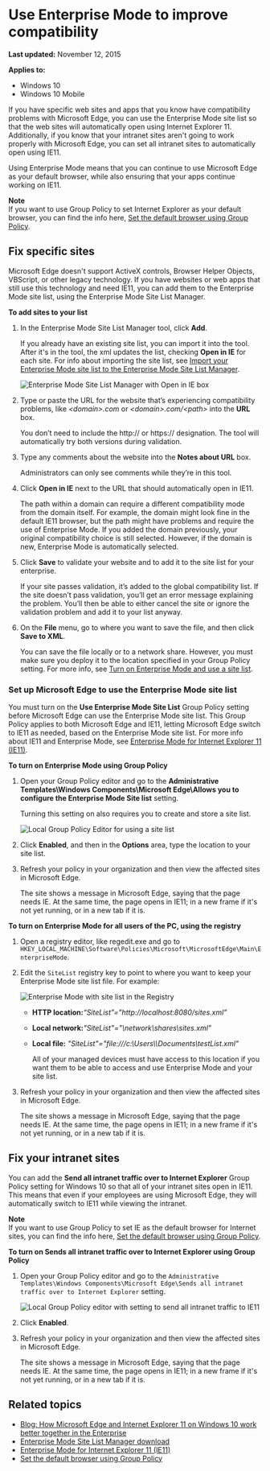 # Use Enterprise Mode to improve compatibility

**Last updated:**
November 12, 2015

**Applies to:**

* Windows 10
* Windows 10 Mobile

If you have specific web sites and apps that you know have compatibility problems with Microsoft Edge, you can use the Enterprise Mode site list so that the web sites will automatically open using Internet Explorer 11. Additionally, if you know that your intranet sites aren't going to work properly with Microsoft Edge, you can set all intranet sites to automatically open using IE11.

Using Enterprise Mode means that you can continue to use Microsoft Edge as your default browser, while also ensuring that your apps continue working on IE11.

**Note**  
If you want to use Group Policy to set Internet Explorer as your default browser, you can find the info here, [Set the default browser using Group Policy](http://go.microsoft.com/fwlink/?LinkId=620714).


## Fix specific sites

Microsoft Edge doesn't support ActiveX controls, Browser Helper Objects, VBScript, or other legacy technology. If you have websites or web apps that still use this technology and need IE11, you can add them to the Enterprise Mode site list, using the Enterprise Mode Site List Manager.

**To add sites to your list**
1. In the Enterprise Mode Site List Manager tool, click **Add**. <p> 
If you already have an existing site list, you can import it into the tool. After it's in the tool, the xml updates the list, checking **Open in IE** for each site. For info about importing the site list, see [Import your Enterprise Mode site list to the Enterprise Mode Site List Manager](http://go.microsoft.com/fwlink/?LinkId=618322). <p>
![Enterprise Mode Site List Manager with Open in IE box](images/EmIEOpeninIE.png)

2. Type or paste the URL for the website that’s experiencing compatibility problems, like *&lt;domain&gt;.com* or *&lt;domain&gt;.com/&lt;path&gt;* into the **URL** box. <p> 
You don’t need to include the http:// or https:// designation. The tool will automatically try both versions during validation.

3. Type any comments about the website into the **Notes about URL** box. <p>
Administrators can only see comments while they’re in this tool.

4.  Click **Open in IE** next to the URL that should automatically open in IE11. <p>
The path within a domain can require a different compatibility mode from the domain itself. For example, the domain might look fine in the default IE11 browser, but the path might have problems and require the use of Enterprise Mode. If you added the domain previously, your original compatibility choice is still selected. However, if the domain is new, Enterprise Mode is automatically selected.

5. Click **Save** to validate your website and to add it to the site list for your enterprise. <p> 
If your site passes validation, it’s added to the global compatibility list. If the site doesn’t pass validation, you’ll get an error message explaining the problem. You’ll then be able to either cancel the site or ignore the validation problem and add it to your list anyway.

6.  On the **File** menu, go to where you want to save the file, and then click **Save to XML**. <p>
You can save the file locally or to a network share. However, you must make sure you deploy it to the location specified in your Group Policy setting. For more info, see [Turn on Enterprise Mode and use a site list](http://go.microsoft.com/fwlink/?LinkId=618952).

### Set up Microsoft Edge to use the Enterprise Mode site list

You must turn on the **Use Enterprise Mode Site List** Group Policy setting before Microsoft Edge can use the Enterprise Mode site list. This Group Policy applies to both Microsoft Edge and IE11, letting Microsoft Edge switch to IE11 as needed, based on the Enterprise Mode site list. For more info about IE11 and Enterprise Mode, see [Enterprise Mode for Internet Explorer 11 (IE11)](http://go.microsoft.com/fwlink/p/?linkid=618377).

**To turn on Enterprise Mode using Group Policy**

1.  Open your Group Policy editor and go to the **Administrative Templates\Windows Components\Microsoft Edge\Allows you to configure the Enterprise Mode Site list** setting. <p>
Turning this setting on also requires you to create and store a site list. <p>
![Local Group Policy Editor for using a site list](images/Edge_EmIE_GroupPolicySiteList.png)

2. Click **Enabled**, and then in the **Options** area, type the location to your site list.

3. Refresh your policy in your organization and then view the affected sites in Microsoft Edge. <p>
The site shows a message in Microsoft Edge, saying that the page needs IE. At the same time, the page opens in IE11; in a new frame if it's not yet running, or in a new tab if it is.

**To turn on Enterprise Mode for all users of the PC, using the registry**

1. Open a registry editor, like regedit.exe and go to `HKEY_LOCAL_MACHINE\Software\Policies\Microsoft\MicrosoftEdge\Main\EnterpriseMode`.

2. Edit the `SiteList` registry key to point to where you want to keep your Enterprise Mode site list file. For example:

    ![Enterprise Mode with site list in the Registry](images/Edge_EmIE_RegistrySiteList.png)

    * **HTTP location:***“SiteList”=”http://localhost:8080/sites.xml”*

    * **Local network:***"SiteList"="\\network\shares\sites.xml"*

    * **Local file:** *"SiteList"="file:///c:\\Users\\<user>\\Documents\\testList.xml"*

        All of your managed devices must have access to this location if you want them to be able to access and use Enterprise Mode and your site list.

3.  Refresh your policy in your organization and then view the affected sites in Microsoft Edge. <p>
The site shows a message in Microsoft Edge, saying that the page needs IE. At the same time, the page opens in IE11; in a new frame if it's not yet running, or in a new tab if it is.

## Fix your intranet sites

You can add the **Send all intranet traffic over to Internet Explorer** Group Policy setting for Windows 10 so that all of your intranet sites open in IE11. This means that even if your employees are using Microsoft Edge, they will automatically switch to IE11 while viewing the intranet.

**Note**  
If you want to use Group Policy to set IE as the default browser for Internet sites, you can find the info here, [Set the default browser using Group Policy](http://go.microsoft.com/fwlink/?LinkId=620714).

**To turn on Sends all intranet traffic over to Internet Explorer using Group Policy**

1. Open your Group Policy editor and go to the `Administrative Templates\Windows Components\Microsoft Edge\Sends all intranet traffic over to Internet Explorer` setting. <p>
![Local Group Policy editor with setting to send all intranet traffic to IE11](images/SendintranettoIE.png)

2. Click **Enabled**.

3. Refresh your policy in your organization and then view the affected sites in Microsoft Edge. <p>
The site shows a message in Microsoft Edge, saying that the page needs IE. At the same time, the page opens in IE11; in a new frame if it's not yet running, or in a new tab if it is.

## Related topics

* [Blog: How Microsoft Edge and Internet Explorer 11 on Windows 10 work better together in the Enterprise](http://go.microsoft.com/fwlink/?LinkID=624035)
* [Enterprise Mode Site List Manager download](http://go.microsoft.com/fwlink/?LinkId=394378)
* [Enterprise Mode for Internet Explorer 11 (IE11)](http://go.microsoft.com/fwlink/p/?linkid=618377)
* [Set the default browser using Group Policy](http://go.microsoft.com/fwlink/?LinkId=620714)










